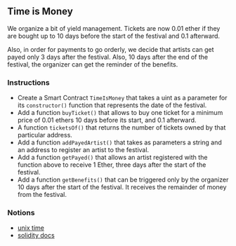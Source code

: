 ## Time is Money

We organize a bit of yield management. Tickets are now 0.01 ether if they are bought up to 10 days before the start of the festival and 0.1 afterward.

Also, in order for payments to go orderly, we decide that artists can get payed only 3 days after the festival. Also, 10 days after the end of the festival, the organizer can get the reminder of the benefits.

### Instructions

- Create a Smart Contract `TimeIsMoney` that takes a uint as a parameter for its `constructor()` function that represents the date of the festival.
- Add a function `buyTicket()` that allows to buy one ticket for a minimum price of 0.01 ethers 10 days before its start, and 0.1 afterward.
- A function `ticketsOf()` that returns the number of tickets owned by that particular address.
- Add a function `addPayedArtist()` that takes as parameters a string and an address to register an artist to the festival.
- Add a function `getPayed()` that allows an artist registered with the function above to receive 1 Ether, three days after the start of the festival.
- Add a function `getBenefits()` that can be triggered only by the organizer 10 days after the start of the festival. It receives the remainder of money from the festival.

### Notions

- [unix time](https://en.wikipedia.org/wiki/Unix_time)
- [solidity docs](https://docs.soliditylang.org/)
